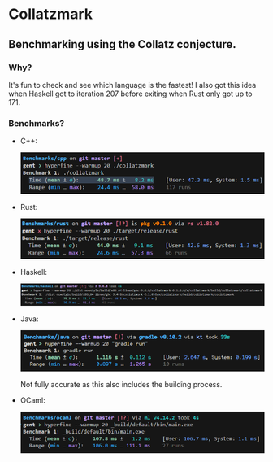 # Collatzmark

## Benchmarking using the Collatz conjecture.

### Why?

It's fun to check and see which language is the fastest! I also got
this idea when Haskell got to iteration 207 before exiting when Rust
only got up to 171.

### Benchmarks?

- C++:
  
  ![Time (mean ± σ):      48.7 ms ±   8.2 ms](./assets/cpp.png)
- Rust:
  
  ![Time (mean ± σ):      44.0 ms ±   9.1 ms](./assets/rust.png)
- Haskell:
  
  ![Time (mean ± σ):      75.5 ms ±  11.7 ms](./assets/haskell.png)
- Java:
  
  ![Time (mean ± σ):      1.096 s ±  0.056 s](./assets/java.png)
  
  Not fully accurate as this also includes the building process.
- OCaml:
  
  ![Time (mean ± σ):     107.8 ms ±   1.2 ms](./assets/ocaml.png)